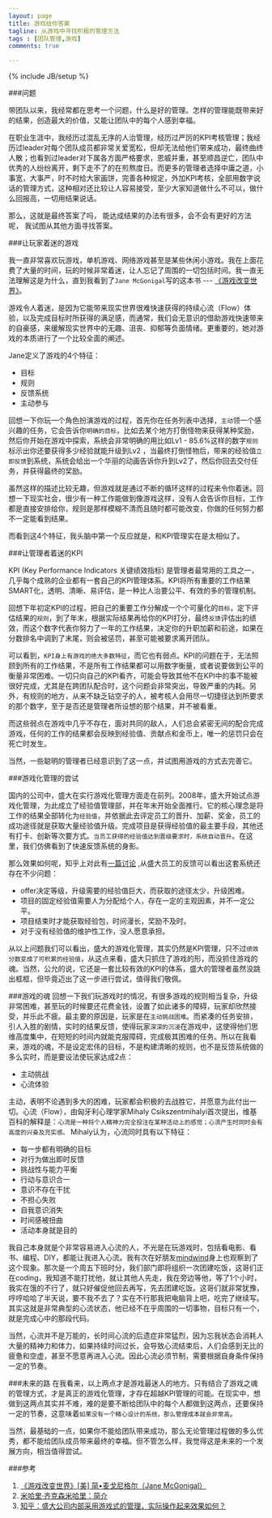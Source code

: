 ```yaml
---
layout: page
title: 游戏给你答案
tagline: 从游戏中寻找积极的管理方法
tags : [团队管理,游戏]
comments: true

---
```

{% include JB/setup %}

###问题

带团队以来，我经常都在思考一个问题，什么是好的管理。怎样的管理能既带来好的结果，创造最大的价值，又能让团队中的每个人感到幸福。

在职业生涯中，我经历过混乱无序的人治管理，经历过严厉的KPI考核管理；我经历过leader对每个团队成员都非常关爱宽松，但却无法给他们带来成功，最终曲终人散；也看到过leader对下属各方面严格要求，恩威并重，甚至顺昌逆亡，团队中优秀的人纷纷离开，剩下走不了的在煎熬度日。而更多的管理者选择中庸之道，小事宽，大事严，时不时给大家画饼，完善各种规定，外加KPI考核，全部用数字说话的管理方式，这种相对还比较让人容易接受，至少大家知道做什么不可以，做什么回报高，一切用结果说话。

那么，这就是最终答案了吗， 能达成结果的办法有很多，会不会有更好的方法呢， 我试图从其他方面寻找答案。


###让玩家着迷的游戏

我一直非常喜欢玩游戏，单机游戏、网络游戏甚至是某些休闲小游戏。我在上面花费了大量的时间，玩的时候非常着迷，让人忘记了周围的一切包括时间。我一直无法理解这是为什么，直到我看到了`Jane McGonigal`写的这本书 --- [《游戏改变世界》](http://book.douban.com/subject/10828002/)。
<!--summary-->
游戏令人着迷，是因为它能带来现实世界很难快速获得的持续心流（Flow）体验，以及完成目标时所获得的满足感，而通常，我们会无意识的借助游戏快速带来的自豪感，来缓解现实世界中的无趣、沮丧、抑郁等负面情绪。更重要的，她对游戏的本质进行了一个比较全面的阐述。

Jane定义了游戏的4个特征：

- 目标
- 规则
- 反馈系统
- 主动参与

回想一下你玩一个角色扮演游戏的过程，首先你在任务列表中选择，`主动`领一个感兴趣的任务，它会告诉你`明确的目标`，比如去某个地方打倒怪物来获得某种奖励，然后你开始在游戏中探索，系统会非常明确的用比如Lv1 - 85.6%这样的数字`规则`标示出你还要获得多少经验就能升级到Lv2 ，当最终打倒怪物后，带来的经验值`立即反馈`到系统，系统会给出一个华丽的动画告诉你升到Lv2了，然后你回去交付任务，并获得最终的奖励。

虽然这样的描述比较无趣，但游戏就是通过不断的循环这样的过程来令你着迷。回想一下现实社会，很少有一种工作能做到像游戏这样，没有人会告诉你目标，工作都是直接安排给你，规则是那样模糊不清而且随时都可能改变，你做的任何努力都不一定能看到结果。

而看到这4个特征，我头脑中第一个反应就是，和KPI管理实在是太相似了。

###让管理者着迷的KPI

KPI (Key Performance Indicators 关键绩效指标) 是管理者最常用的工具之一，几乎每个成熟的企业都有一套自己的KPI管理体系。KPI将所有重要的工作结果SMART化，透明、清晰、易评估，是一种比人治要公平、有效的多的管理机制。

回想下年初定KPI的过程，把自己的重要工作分解成一个个可量化的`目标`，定下评估结果的`规则`，到了年末，根据实际结果再给你的KPI打分，最终`反馈`评估出的绩效，而这个数字代表你努力了一年的工作结果，决定你的升职加薪和前途，如果在分数排名中调到了末尾，则会被惩罚，甚至可能被要求离开团队。

可以看到，`KPI身上有游戏的绝大多数特征`，而它也有弱点。KPI的问题在于，无法照顾到所有的工作结果，不是所有工作结果都可以用数字衡量，或者说要做到公平的衡量非常困难。一切只向自己的KPI看齐，可能会导致其他不在KPI中的事不能被很好完成，尤其是在跨团队配合时，这个问题会非常突出，导致严重的内耗。另外，有规则的地方，从来不缺乏钻空子的人，被考核人会用尽一切捷径达到所要求的那个数字，至于是否还是管理者所设想的那个结果，并不被看重。

而这些弱点在游戏中几乎不存在，面对共同的敌人，人们总会紧密无间的配合完成游戏，任何的工作的结果都会反映到经验值、贡献点和金币上，唯一的惩罚只会在死亡时发生。

当然，一些聪明的管理者已经意识到了这一点，并试图用游戏的方式去完善它。

###游戏化管理的尝试

国内的公司中，盛大在实行游戏化管理方面走在前列。2008年，盛大开始试点游戏化管理，为此成立了经验值管理部，并在年末开始全面推行。它的核心理念是将工作的结果全部转化为`经验值`，并依据此去评定员工的晋升、加薪、奖金，员工的成功途径就是获取大量经验值升级。完成项目是获得经验值的最主要手段，其他还有打卡、创新等次要方式。`当员工获得的经验值达到晋级要求时，系统自动晋升`。在这里，我们仿佛看到了快速反馈系统的身影。

那么效果如何呢，知乎上对此有[一篇讨论](http://www.zhihu.com/question/20009459) ,从盛大员工的反馈可以看出这套系统还存在不少问题：

- offer决定等级，升级需要的经验值巨大，而获取的途径太少，升级困难。
- 项目的固定经验值需要人为分配给个人，存在一定的主观因素，并不一定公平。
- 项目结束时才能获取经验包，时间漫长，奖励不及时。
- 对于没有经验值的维护性工作，没人愿意承担。

从以上问题我们可以看出，盛大的游戏化管理，其实仍然是KPI管理，只不过`绩效分数变成了可积累的经验值`，从这点来看，盛大只抓住了游戏的形，而没抓住游戏的魂。当然，公允的说，它还是一套比较有效的KPI的体系，盛大的管理者虽然没跳出框框，但毕竟迈出了这一步进行尝试，值得我们敬佩。

###游戏的魂
回想一下我们玩游戏时的情况，有很多游戏的规则相当复杂，升级非常困难，甚至玩的时候要还花费金钱，设置了如此诸多的障碍，玩家却欣然接受，并乐此不疲。最主要的原因是，玩家是在`主动挑战困难`。而紧凑的任务安排，引人入胜的剧情，实时的结果反馈，使得玩家`深深的沉浸`在游戏中，这使得他们思维高度集中，在短短的时间内就能克服障碍，完成极其困难的任务。所以在我看来，游戏的魂，不是设定宏伟的目标，不是构建清晰的规则，也不是反馈系统做的多么实时，而是要设法使玩家达成2点：

- 主动挑战
- 心流体验

主动，表明不论遇到多大的困难，玩家都会积极的去战胜它，并愿意为此付出一切。心流（Flow），由匈牙利心理学家Mihaly Csikszentmihalyi首次提出，维基百科的解释是：`心流是一种将个人精神力完全投注在某种活动上的感觉；心流产生时同时会有高度的兴奋及充实感。` Mihaly认为，心流同时具有以下特征：

- 每一步都有明确的目标
- 对行为做出即时反馈
- 挑战性与能力平衡
- 行动与意识合一
- 意识不存在干扰
- 不担心失败
- 自我意识消失
- 时间感被扭曲
- 活动本身就是目的

我自己本身就是个非常容易进入心流的人，不光是在玩游戏时，包括看电影、看书、编程、DIY，都能让我进入心流。我有次在好朋友[mindwind](http://mindwind.me/)身上也观察到了这个现象。那次是一个周五下班时分，我们部门即将组织一次团建吃饭，这哥们正在coding，我知道不能打扰他，就让其他人先走，我在旁边等他，等了1个小时，我实在饿的不行了，就只好催促他回去再写，先去团建吃饭。这哥们就非常犹豫，哼哼哈哈了半天说，要不我不去了？实在不行那我把电脑背上吧，吃完了继续写。其实这就是非常典型的心流状态，他已经不在乎周围的一切事物，目标只有一个，就是完成心中的那段代码。

当然，心流并不是万能的，长时间心流的后遗症非常猛烈，因为忘我状态会消耗人大量的精神力和体力，如果持续时间过长，会导致心流结束后，人们会感到无比的疲惫和空虚，甚至不愿意再进入心流。因此心流必须节制，需要根据自身条件保持一定的节奏。

###未来的路
在我看来，以上两点才是游戏最迷人的地方。只有结合了游戏之魂的管理方式，才是真正的游戏化管理，才存在超越KPI管理的可能。在现实中，想做到这两点其实并不难，难的是要不断给团队中的每个人都做到这两点，还要保持一定的节奏，这意味着`如果没有一个精心设计的系统，那么管理成本就会非常高`。 

当然，最基础的一点，如果你不能给团队带来成功，那么无论管理过程做的多么优秀，都不能给团队成员带来最终的幸福。但不管怎么样，我觉得这是未来的一个发展方向，相当值得尝试。

###参考
1. [《游戏改变世界》[美] 简•麦戈尼格尔（Jane McGonigal） ](http://book.douban.com/subject/10828002/)
2. [米哈里·齐克森米哈里：简介](http://www.ch.pursuit-of-happiness.org/history-of-happiness/mihaly-csikszentmihalyi-introduction/)
3. [知乎：盛大公司内部采用游戏式的管理，实际操作起来效果如何？](http://www.zhihu.com/question/20009459)